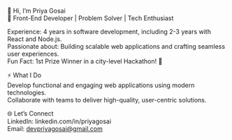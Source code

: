 👋 Hi, I’m Priya Gosai<br>
🚀 Front-End Developer | Problem Solver | Tech Enthusiast

Experience: 4 years in software development, including 2-3 years with React and Node.js.<br>
Passionate about: Building scalable web applications and crafting seamless user experiences.<br>
Fun Fact: 1st Prize Winner in a city-level Hackathon! 🎉<br>


⚡ What I Do<br>
Develop functional and engaging web applications using modern technologies.<br>
Collaborate with teams to deliver high-quality, user-centric solutions.<br>


🌐 Let’s Connect<br>
LinkedIn: linkedin.com/in/priyagosai<br>
Email: devpriyagosai@gmail.com
